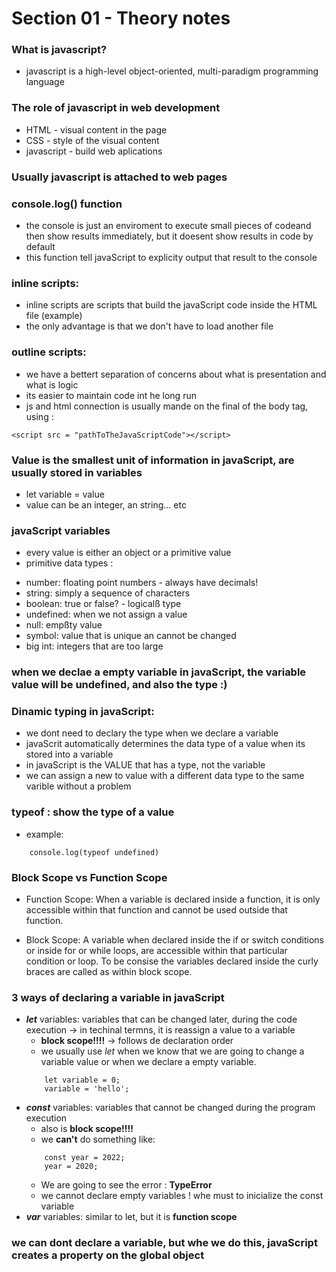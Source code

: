 # Section 01 - Theory notes

### What is javascript?
* javascript is a high-level object-oriented, multi-paradigm programming language

### The role of javascript in web development
* HTML - visual content in the page
* CSS - style of the visual content
* javascript - build web aplications

### Usually javascript is attached to web pages

### console.log() function
* the console is just an enviroment to execute small pieces of codeand then show results immediately, but it doesent show results in code by default
* this function tell javaScript to explicity output that result to the console

### inline scripts:
* inline scripts are scripts that build the javaScript code inside the HTML file (example)
* the only advantage is that we don't have to load another file

### outline scripts:
* we have a bettert separation of concerns about what is presentation and what is logic
* its easier to  maintain code int he long run
* js and html connection is usually mande on the final of the body tag, using : 
```
<script src = "pathToTheJavaScriptCode"></script>
```

### Value is the smallest unit of information in javaScript, are usually stored in variables
* let variable = value
* value can be an integer, an string... etc

### javaScript variables 
* every value is either an object or a primitive value
* primitive data types : 
 - number: floating point numbers - always have decimals!
 - string: simply a sequence of characters
 - boolean: true or false? - logicalß type
 - undefined: when we not assign a value 
 - null: empßty value
 - symbol: value that is unique an cannot be changed
 - big int: integers that are too large

### when we declae a empty variable in javaScript, the variable value will be undefined, and also the type :)

### Dinamic typing in javaScript:
* we dont need to declary the type when we declare a variable
* javaScrit automatically determines the data type of a value when its stored into a variable
* in javaScript is the VALUE that has a type, not the variable
* we can assign a new to value with a different data type to the same varible without a problem

### typeof : show the type of a value
* example:

```
    console.log(typeof undefined)
```

### Block Scope vs Function Scope
* Function Scope: When a variable is declared inside a function, it is only accessible within that function and cannot be used outside that function.

* Block Scope: A variable when declared inside the if or switch conditions or inside for or while loops, are accessible within that particular condition or loop. To be consise the variables declared inside the curly braces are called as within block scope.


### 3 ways of declaring a variable in javaScript
* **_let_** variables: variables that can be changed later, during the code execution -> in techinal termns, it is reassign a value to a variable
    - **block scope!!!!** -> follows de declaration order
    - we usually use *let* when we know that we are going to change a  variable value or when we declare a empty variable.
    ```
        let variable = 0;
        variable = 'hello';
    ```
* **_const_** variables: variables that cannot be changed during the program execution 
    - also is  **block scope!!!!**
    - we **can't** do something like:
    ```
        const year = 2022;
        year = 2020;
    ```
    - We are going to see the error : **TypeError**
    - we cannot declare empty variables ! whe must to inicialize the const variable
* **_var_** variables: similar to let, but it is **function scope**

### we can dont declare a variable, but whe we do this, javaScript creates a property on the global object